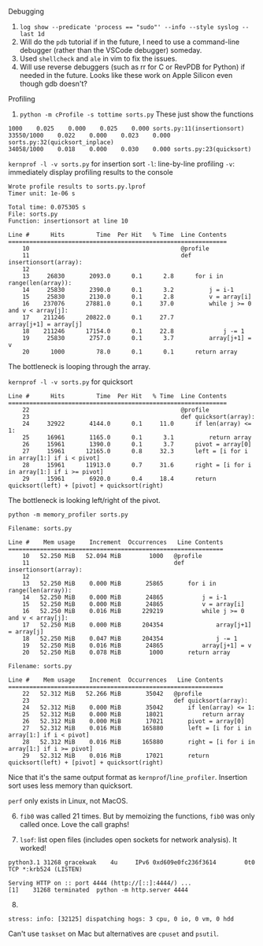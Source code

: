 Debugging

1. `log show --predicate 'process == "sudo"' --info --style syslog --last 1d`
2. Will do the `pdb` tutorial if in the future, I need to use a command-line debugger (rather than the VSCode debugger) someday.
3. Used `shellcheck` and `ale` in vim to fix the issues.
4. Will use reverse debuggers (such as rr for C or RevPDB for Python) if needed in the future. Looks like these work on Apple Silicon even though gdb doesn't?

Profiling

1. `python -m cProfile -s tottime sorts.py`
   These just show the functions

```
1000    0.025    0.000    0.025    0.000 sorts.py:11(insertionsort)
33550/1000    0.022    0.000    0.023    0.000 sorts.py:32(quicksort_inplace)
34058/1000    0.018    0.000    0.030    0.000 sorts.py:23(quicksort)
```

`kernprof -l -v sorts.py` for insertion sort
`-l`: line-by-line profiling
`-v`: immediately display profiling results to the console

```
Wrote profile results to sorts.py.lprof
Timer unit: 1e-06 s

Total time: 0.075305 s
File: sorts.py
Function: insertionsort at line 10

Line #      Hits         Time  Per Hit   % Time  Line Contents
==============================================================
    10                                           @profile
    11                                           def insertionsort(array):
    12
    13     26830       2093.0      0.1      2.8      for i in range(len(array)):
    14     25830       2390.0      0.1      3.2          j = i-1
    15     25830       2130.0      0.1      2.8          v = array[i]
    16    237076      27881.0      0.1     37.0          while j >= 0 and v < array[j]:
    17    211246      20822.0      0.1     27.7              array[j+1] = array[j]
    18    211246      17154.0      0.1     22.8              j -= 1
    19     25830       2757.0      0.1      3.7          array[j+1] = v
    20      1000         78.0      0.1      0.1      return array
```

The bottleneck is looping through the array.

`kernprof -l -v sorts.py` for quicksort

```
Line #      Hits         Time  Per Hit   % Time  Line Contents
==============================================================
    22                                           @profile
    23                                           def quicksort(array):
    24     32922       4144.0      0.1     11.0      if len(array) <= 1:
    25     16961       1165.0      0.1      3.1          return array
    26     15961       1390.0      0.1      3.7      pivot = array[0]
    27     15961      12165.0      0.8     32.3      left = [i for i in array[1:] if i < pivot]
    28     15961      11913.0      0.7     31.6      right = [i for i in array[1:] if i >= pivot]
    29     15961       6920.0      0.4     18.4      return quicksort(left) + [pivot] + quicksort(right)
```

The bottleneck is looking left/right of the pivot.

`python -m memory_profiler sorts.py`

```
Filename: sorts.py

Line #    Mem usage    Increment  Occurrences   Line Contents
=============================================================
    10   52.250 MiB   52.094 MiB        1000   @profile
    11                                         def insertionsort(array):
    12
    13   52.250 MiB    0.000 MiB       25865       for i in range(len(array)):
    14   52.250 MiB    0.000 MiB       24865           j = i-1
    15   52.250 MiB    0.000 MiB       24865           v = array[i]
    16   52.250 MiB    0.016 MiB      229219           while j >= 0 and v < array[j]:
    17   52.250 MiB    0.000 MiB      204354               array[j+1] = array[j]
    18   52.250 MiB    0.047 MiB      204354               j -= 1
    19   52.250 MiB    0.016 MiB       24865           array[j+1] = v
    20   52.250 MiB    0.078 MiB        1000       return array

Filename: sorts.py

Line #    Mem usage    Increment  Occurrences   Line Contents
=============================================================
    22   52.312 MiB   52.266 MiB       35042   @profile
    23                                         def quicksort(array):
    24   52.312 MiB    0.000 MiB       35042       if len(array) <= 1:
    25   52.312 MiB    0.000 MiB       18021           return array
    26   52.312 MiB    0.000 MiB       17021       pivot = array[0]
    27   52.312 MiB    0.016 MiB      165880       left = [i for i in array[1:] if i < pivot]
    28   52.312 MiB    0.016 MiB      165880       right = [i for i in array[1:] if i >= pivot]
    29   52.312 MiB    0.016 MiB       17021       return quicksort(left) + [pivot] + quicksort(right)
```

Nice that it's the same output format as `kernprof`/`line_profiler`. Insertion sort uses less memory than quicksort.

`perf` only exists in Linux, not MacOS.

6. `fib0` was called 21 times. But by memoizing the functions, `fib0` was only called once. Love the call graphs!

7. `lsof`: list open files (includes open sockets for network analysis). It worked!

```
python3.1 31268 gracekwak    4u     IPv6 0xd609e0fc236f3614        0t0                 TCP *:krb524 (LISTEN)
```

```
Serving HTTP on :: port 4444 (http://[::]:4444/) ...
[1]    31268 terminated  python -m http.server 4444
```

8.

```
stress: info: [32125] dispatching hogs: 3 cpu, 0 io, 0 vm, 0 hdd
```

Can't use `taskset` on Mac but alternatives are `cpuset` and `psutil`.
